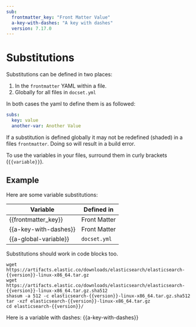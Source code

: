 ```yaml
---
sub:
  frontmatter_key: "Front Matter Value"
  a-key-with-dashes: "A key with dashes"
  version: 7.17.0
---
```


# Substitutions

Substitutions can be defined in two places:

1. In the `frontmatter` YAML within a file.
2. Globally for all files in `docset.yml`

In both cases the yaml to define them is as followed:


```yaml
subs:
  key: value
  another-var: Another Value
```

If a substitution is defined globally it may not be redefined (shaded) in a files `frontmatter`. 
Doing so will result in a build error.

To use the variables in your files, surround them in curly brackets (`{{variable}}`).

## Example

Here are some variable substitutions:

| Variable              | Defined in   |
|-----------------------|--------------|
| {{frontmatter_key}}   | Front Matter |
| {{a-key-with-dashes}} | Front Matter |
| {{a-global-variable}} | `docset.yml` |

Substitutions should work in code blocks too.

```{code} sh
wget https://artifacts.elastic.co/downloads/elasticsearch/elasticsearch-{{version}}-linux-x86_64.tar.gz
wget https://artifacts.elastic.co/downloads/elasticsearch/elasticsearch-{{version}}-linux-x86_64.tar.gz.sha512
shasum -a 512 -c elasticsearch-{{version}}-linux-x86_64.tar.gz.sha512
tar -xzf elasticsearch-{{version}}-linux-x86_64.tar.gz
cd elasticsearch-{{version}}/
```


Here is a variable with dashes: {{a-key-with-dashes}}
